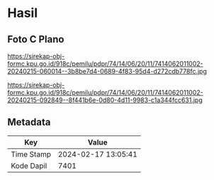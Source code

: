 # Hasil

## Foto C Plano

https://sirekap-obj-formc.kpu.go.id/918c/pemilu/pdpr/74/14/06/20/11/7414062011002-20240215-060014--3b8be7d4-0689-4f83-95d4-d272cdb778fc.jpg

https://sirekap-obj-formc.kpu.go.id/918c/pemilu/pdpr/74/14/06/20/11/7414062011002-20240215-092849--8f441b6e-0d80-4d11-9983-c1a344fcc631.jpg


## Metadata

| Key        | Value               |
| ---------- | ------------------- |
| Time Stamp | 2024-02-17 13:05:41 |
| Kode Dapil | 7401                |



